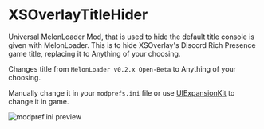 # XSOverlayTitleHider
Universal MelonLoader Mod, that is used to hide the default title console is given with MelonLoader. This is to hide XSOverlay's Discord Rich Presence game title, replacing it to Anything of your choosing.

Changes title from `MelonLoader v0.2.x Open-Beta` to Anything of your choosing.

Manually change it in your `modprefs.ini` file or use [UIExpansionKit](https://github.com/knah/VRCMods) to change it in game.

![modpref.ini preview](https://vkloud.net/index.php/s/PM9DXgmZ6dafydk/preview)
